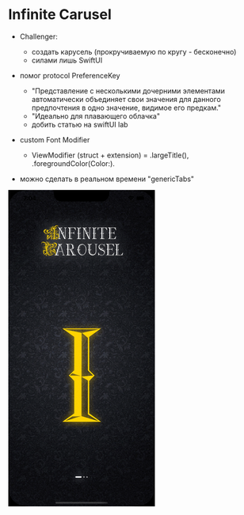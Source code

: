 #  Infinite Carusel
    
- Challenger:
    - создать карусель (прокручиваемую по кругу - бесконечно)
    - силами лишь SwiftUI   
    
- помог protocol PreferenceKey
    - "Представление с несколькими дочерними элементами автоматически объединяет свои значения для данного предпочтения в одно значение, видимое его предкам."
    - "Идеально для плавающего облачка"
    - добить статью на swiftUI lab
    
- сustom Font Modifier
    - ViewModifier (struct + extension) = .largeTitle(), .foregroundColor(Color:).

- можно сделать в реальном времени "genericTabs"

<img src="https://github.com/ihValery/InfiniteCarousel/blob/main/infiniteCarousel.gif"></a>
